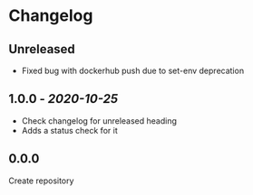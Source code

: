 # Changelog

## Unreleased

- Fixed bug with dockerhub push due to set-env deprecation

## 1.0.0 - *2020-10-25*

- Check changelog for unreleased heading
- Adds a status check for it

## 0.0.0

Create repository
